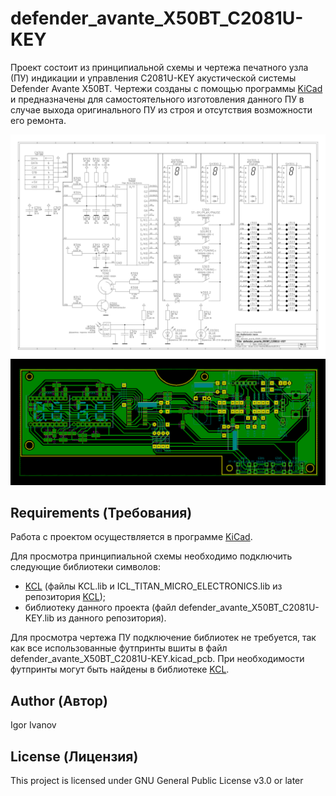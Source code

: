 # defender_avante_X50BT_C2081U-KEY

Проект состоит из принципиальной схемы и чертежа печатного узла (ПУ) индикации и управления C2081U-KEY акустической системы Defender Avante X50BT. Чертежи созданы с помощью программы [KiCad](http://kicad-pcb.org) и предназначены для самостоятельного изготовления данного ПУ в случае выхода оригинального ПУ из строя и отсутствия возможности его ремонта.

![SCH](/defender_avante_X50BT_C2081U-KEY_sch.svg)
![PCB](/defender_avante_X50BT_C2081U-KEY_pcb.png)

## Requirements (Требования)

Работа с проектом осуществляется в программе [KiCad](http://kicad-pcb.org).

Для просмотра принципиальной схемы необходимо подключить следующие библиотеки символов:
* [KCL](http://github.com/Adept666/KCL) (файлы KCL.lib и ICL_TITAN_MICRO_ELECTRONICS.lib из репозитория [KCL](http://github.com/Adept666/KCL));
* библиотеку данного проекта (файл defender_avante_X50BT_C2081U-KEY.lib из данного репозитория).

Для просмотра чертежа ПУ подключение библиотек не требуется, так как все использованные футпринты вшиты в файл defender_avante_X50BT_C2081U-KEY.kicad_pcb. При необходимости футпринты могут быть найдены в библиотеке [KCL](http://github.com/Adept666/KCL).

## Author (Автор)

Igor Ivanov

## License (Лицензия)

This project is licensed under GNU General Public License v3.0 or later
